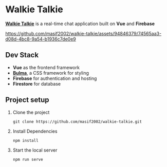 # Walkie Talkie
**[Walkie Talkie](https://walkie-talkie-asif.web.app/)** is a real-time chat application built on **Vue** and **Firebase**


https://github.com/masif2002/walkie-talkie/assets/94846379/74565aa3-d08d-4bc8-9a54-b1936c7de0e9



## Dev Stack
* **Vue** as the frontend framework
* **[Bulma](https://bulma.io/)**, a CSS framework for styling
* **Firebase** for authentication and hosting 
* **Firestore** for database

## Project setup

1. Clone the project
    ```
    git clone https://github.com/masif2002/walkie-talkie.git
    ```
1. Install Dependencies
    ```
    npm install
    ```
1. Start the local server
    ```
    npm run serve
    ```
